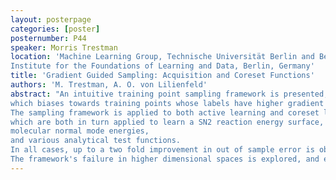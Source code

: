 ```yaml
---
layout: posterpage
categories: [poster]
posternumber: P44
speaker: Morris Trestman
location: 'Machine Learning Group, Technische Universität Berlin and Berlin
Institute for the Foundations of Learning and Data, Berlin, Germany'
title: 'Gradient Guided Sampling: Acquisition and Coreset Functions'
authors: 'M. Trestman, A. O. von Lilienfeld'
abstract: "An intuitive training point sampling framework is presented, 
which biases towards training points whose labels have higher gradient norms.  
The sampling framework is applied to both active learning and coreset learning, 
which are both in turn applied to learn a SN2 reaction energy surface, 
molecular normal mode energies, 
and various analytical test functions. 
In all cases, up to a two fold improvement in out of sample error is observed. 
The framework's failure in higher dimensional spaces is explored, and explained."
---
```

